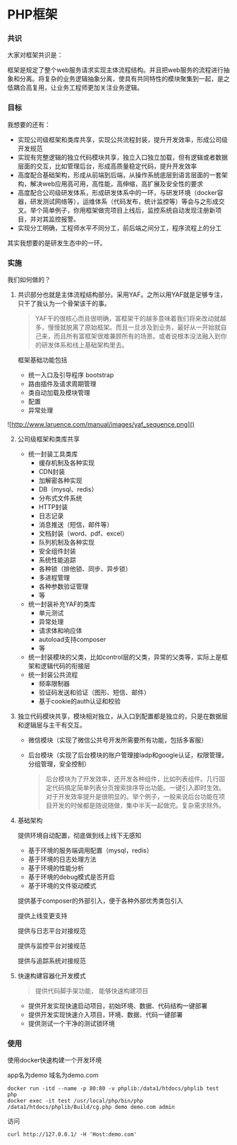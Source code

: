 # PHP框架

### 共识

大家对框架共识是：

框架是规定了整个web服务请求实现主体流程结构。并且把web服务的流程进行抽象和分离。将复杂的业务逻辑抽象分离，使具有共同特性的模块聚集到一起，是之低耦合高复用，让业务工程师更加关注业务逻辑。



### 目标

我想要的还有：

- 实现公司级框架和类库共享，实现公共流程封装，提升开发效率，形成公司级开发规范
- 实现有完整逻辑的独立代码模块共享，独立入口独立加载，但有逻辑或者数据层面的交互，比如管理后台，形成高质量稳定代码，提升开发效率
- 高度配合基础架构，形成从前端到后端，从操作系统底层到语言层面的一套架构，解决web应用高可用，高性能，高伸缩，高扩展及安全性的要求
- 高度配合公司级研发体系，形成研发体系中的一环，与研发环境（docker容器，研发测试网络等），运维体系（代码发布，统计监控等）等会与之形成交叉。举个简单例子，你用框架做完项目上线后，监控系统自动发现注册新项目，并对其监控报警。
- 实现分工明确，工程师水平不同分工，前后端之间分工，程序流程上的分工

其实我想要的是研发生态中的一环。



### 实施

我们如何做的？

1. 共识部分也就是主体流程结构部分。采用YAF。之所以用YAF就是足够专注，只干了我认为一个骨架该干的事。

   > YAF干的很核心而且很明确，富框架干的越多意味着我们将来改动就越多，慢慢就脱离了原始框架。而且一旦涉及到业务，最好从一开始就自己来，而且所有富框架很难兼顾所有的场景。或者说根本没法融入到你的研发体系和线上基础架构里去。

   框架基础功能包括

   - 统一入口及引导程序 bootstrap
   - 路由插件及请求周期管理
   - 类自动加载及模块管理
   - 配置
   - 异常处理

![http://www.laruence.com/manual/images/yaf_sequence.png]()

2. 公司级框架和类库共享
   - 统一封装工具类库
     - 缓存机制及各种实现
     - CDN封装
     - 加解密各种实现
     - DB（mysql、redis）
     - 分布式文件系统
     - HTTP封装
     - 日志记录
     - 消息推送（短信，邮件等）
     - 文档封装（word、pdf、excel）
     - 队列机制及各种实现
     - 安全组件封装
     - 系统性能追踪
     - 各种锁（排他锁、同步、异步锁）
     - 多进程管理
     - 各种参数验证管理
     - 等
   - 统一封装补充YAF的类库
     - 单元测试
     - 异常处理
     - 请求体和响应体
     - autoload支持composer
     - 等
   - 统一封装模块的父类，比如control层的父类，异常的父类等，实际上是框架和逻辑代码的衔接层
   - 统一封装公共流程
     - 频率限制器
     - 验证码发送和验证（图形、短信、邮件）
     - 基于cookie的auth认证和校验


3. 独立代码模块共享，模块相对独立，从入口到配置都是独立的，只是在数据层和逻辑层与主干有交互。

   - 微信模块（实现了微信公共号开发所需要所有功能，包括多客服）

   - 后台模块（实现了后台模块的账户管理接ladp和google认证，权限管理，分组管理，安全控制）

     > 后台模块为了开发效率，还开发各种组件，比如列表组件。几行固定代码搞定简单列表分页搜索排序导出功能。一键引入即时生效。对于开发效率提升是很明显的。举个例子，一般来说后台功能在项目开发的时候都是随说随做，集中半天一起做完。复杂需求除外。

4. 基础架构

   提供环境自动配置，彻底做到线上线下无感知

   - 基于环境的服务端调用配置（mysql，redis）
   - 基于环境的日志处理方法
   - 基于环境的性能分析
   - 基于环境的debug模式是否开启
   - 基于环境的文件驱动模式

   提供基于composer的外部引入，便于各种外部优秀类包引入

   提供上线变更支持

   提供与日志平台对接规范

   提供与监控平台对接规范

   提供与追踪系统对接规范

5. 快速构建容器化开发模式

   > 提供代码脚手架功能， 能够快速构建项目

   - 提供开发实现快速启动项目，初始环境、数据、代码结构一键部署
   - 提供开发实现快速介入项目，环境、数据、代码一键部署
   - 提供测试一个干净的测试锁环境



### 使用

使用docker快速构建一个开发环境

app名为demo 域名为demo.com

```shell
docker run -itd --name -p 80:80 -v phplib:/data1/htdocs/phplib test php
docker exec -it test /usr/local/php/bin/php /data1/htdocs/phplib/Build/cg.php demo demo.com admin
```

访问

```shell
curl http://127.0.0.1/ -H 'Host:demo.com'
```

